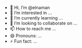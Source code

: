 - 👋 Hi, I’m @elnaman
- 👀 I’m interested in ...
- 🌱 I’m currently learning ...
- 💞️ I’m looking to collaborate on ...
- 📫 How to reach me ...
- 😄 Pronouns: ...
- ⚡ Fun fact: ...

<!---
elnaman/elnaman is a ✨ special ✨ repository because its `README.md` (this file) appears on your GitHub profile.
You can click the Preview link to take a look at your changes.
--->
